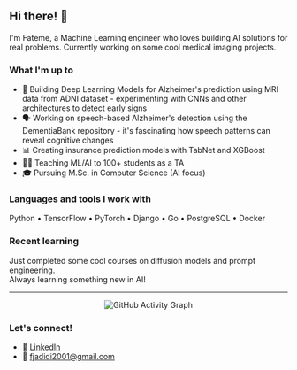 ## Hi there! 👋

I'm Fateme, a Machine Learning engineer who loves building AI solutions for real problems. Currently working on some cool medical imaging projects.

### What I'm up to
- 🧠 Building Deep Learning Models for Alzheimer's prediction using MRI data from ADNI dataset - experimenting with CNNs and other architectures to detect early signs
- 🗣️ Working on speech-based Alzheimer's detection using the DementiaBank repository - it's fascinating how speech patterns can reveal cognitive changes
- 📊 Creating insurance prediction models with TabNet and XGBoost
- 👩‍🏫 Teaching ML/AI to 100+ students as a TA
- 🎓 Pursuing M.Sc. in Computer Science (AI focus)

### Languages and tools I work with
Python • TensorFlow • PyTorch • Django • Go • PostgreSQL • Docker 

### Recent learning
Just completed some cool courses on diffusion models and prompt engineering. 
<br>
Always learning something new in AI!

---

<div align="center">

![GitHub Activity Graph](https://github-readme-activity-graph.vercel.app/graph?username=fjadidi2001&theme=minimal)

</div>

### Let's connect!
- 💼 [LinkedIn](https://linkedin.com/in/fateme-jadidi2001/)
- 📧 fjadidi2001@gmail.com

